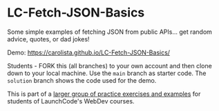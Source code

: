 # LC-Fetch-JSON-Basics

Some simple examples of fetching JSON from public APIs... get random advice, quotes, or dad jokes!

Demo: https://carolista.github.io/LC-Fetch-JSON-Basics/

Students - FORK this (all branches) to your own account and then clone down to your local machine. Use the `main` branch as starter code. The `solution` branch shows the code used for the demo.

This is part of a [larger group of practice exercises and examples](https://carolista.github.io/student-resources/) for students of LaunchCode's WebDev courses.
